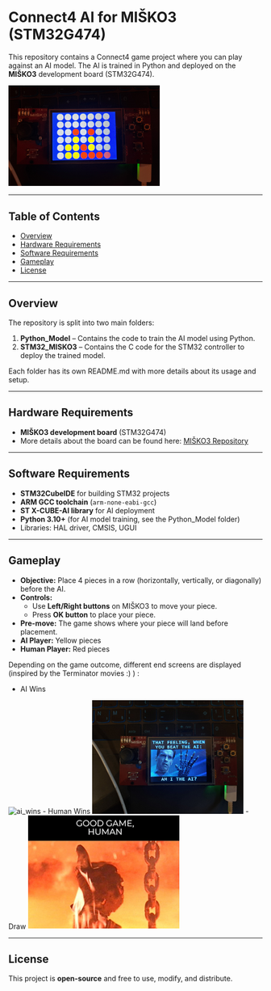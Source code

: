 # Connect4 AI for MIŠKO3 (STM32G474)

This repository contains a Connect4 game project where you can play against an AI model. The AI is trained in Python and deployed on the **MIŠKO3** development board (STM32G474).

<img src="media/connect4_game.jpg" alt="connect4_game" width="300"/>

---

## Table of Contents
- [Overview](#overview)
- [Hardware Requirements](#hardware-requirements)
- [Software Requirements](#software-requirements)
- [Gameplay](#gameplay)
- [License](#license)

---

## Overview

The repository is split into two main folders:

1. **Python_Model** – Contains the code to train the AI model using Python.  
2. **STM32_MISKO3** – Contains the C code for the STM32 controller to deploy the trained model.  

Each folder has its own README.md with more details about its usage and setup.

---

## Hardware Requirements

- **MIŠKO3 development board** (STM32G474)  
- More details about the board can be found here: [MIŠKO3 Repository](https://github.com/mjankovec/MiSKo3)

---

## Software Requirements

- **STM32CubeIDE** for building STM32 projects  
- **ARM GCC toolchain** (`arm-none-eabi-gcc`)  
- **ST X-CUBE-AI library** for AI deployment  
- **Python 3.10+** (for AI model training, see the Python_Model folder)  
- Libraries: HAL driver, CMSIS, UGUI  

---

## Gameplay

- **Objective:** Place 4 pieces in a row (horizontally, vertically, or diagonally) before the AI.  
- **Controls:**  
  - Use **Left/Right buttons** on MIŠKO3 to move your piece.  
  - Press **OK button** to place your piece.  
- **Pre-move:** The game shows where your piece will land before placement.  
- **AI Player:** Yellow pieces  
- **Human Player:** Red pieces  

Depending on the game outcome, different end screens are displayed (inspired by the Terminator movies :) ) :  
- AI Wins 
<img src="media/ai_won.jpg" alt="ai_wins" width="300"/>
- Human Wins  
<img src="media/human_won.jpg" alt="human_wins" width="300"/>
- Draw  
<img src="media/draw.png" alt="draw" width="300"/>



---

## License

This project is **open-source** and free to use, modify, and distribute.
